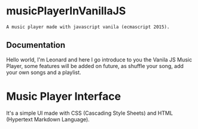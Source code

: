 # musicPlayerInVanillaJS
	A music player made with javascript vanila (ecmascript 2015).

## Documentation

 Hello world, I'm Leonard and here I go introduce to you the Vanila JS Music Player, some features will be added on future, as shuffle your song, 
add your own songs and a playlist.

# Music Player Interface

It's a simple UI made with CSS (Cascading Style Sheets) and HTML (Hypertext Markdown Language).
